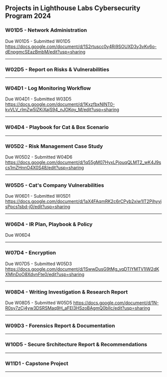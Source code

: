 ## Projects in Lighthouse Labs Cybersecurity Program 2024

### W01D5 - Network Administration
Due W01D5 - Submitted W01D5
https://docs.google.com/document/d/1S2rtuscc0y4Ri9SOUXD3y3vKv6o-dEnpgmcSEazBmbM/edit?usp=sharing

---

### W02D5 - Report on Risks & Vulnerabilities

---

### W04D1 - Log Monitoring Workflow
Due W04D1 - Submitted W03D5
https://docs.google.com/document/d/1KxzfbxNINT0-kvVLV_rImZw5lZKiXajS94_nJOKqy_M/edit?usp=sharing

---

### W04D4 - Playbook for Cat & Box Scenario

---

### W05D2 - Risk Management Case Study
Due W05D2 - Submitted W04D6
https://docs.google.com/document/d/1q55gM07HyxLPjouqQLMT2_wK4J9scs1mZHnnO4X0S48/edit?usp=sharing

---

### W05D5 - Cat's Company Vulnerabilities
Due W06D1 - Submitted W05D1
https://docs.google.com/document/d/1aX4FAqmRK2c6rCPyb2xiw1lT2PihyyjsPpcs1sbd-j0/edit?usp=sharing 

---

### W06D4 - IR Plan, Playbook & Policy
Due W06D4

---

### W07D4 - Encryption
Due W07D5 - Submitted W05D3
https://docs.google.com/document/d/1SwwDusG9tMg_vqDTIYMTV1IW2dKXMlnDoO8XdvnFte0/edit?usp=sharing 

---

### W08D4 - Writing Investigation & Research Report
Due W08D5 - Submitted W05D5
https://docs.google.com/document/d/1N-R0sy7zCj4yw3DSRSMaq9H_aFEI3HSzoBAgmQ0bIIc/edit?usp=sharing

---

### W09D3 - Forensics Report & Documentation

---

### W10D5 - Secure Srchitecture Report & Recommendations

---

### W11D1 - Capstone Project 


---